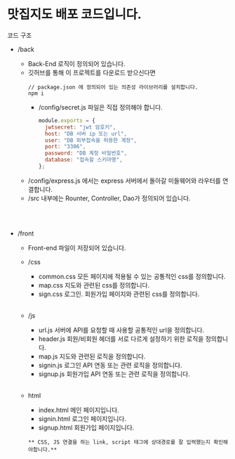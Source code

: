 # 맛집지도 배포 코드입니다.

코드 구조

- /back

  - Back-End 로직이 정의되어 있습니다.
  - 깃허브를 통해 이 프로젝트를 다운로드 받으신다면
    ```
    // package.json 에 정의되어 있는 의존성 라이브러리를 설치합니다.
    npm i
    ```
    - /config/secret.js 파일은 직접 정의해야 합니다.
      ```javascript
      module.exports = {
        jwtsecret: "jwt 암호키",
        host: "DB 서버 ip 또는 url",
        user: "DB 외부접속을 허용한 계정",
        port: "3306",
        password: "DB 계정 비밀번호",
        database: "접속할 스키마명",
      };
      ```
  - /config/express.js 에서는 express 서버에서 돌아갈 미들웨어와 라우터를 연결합니다.
  - /src 내부에는 Rounter, Controller, Dao가 정의되어 있습니다.

<br/><br/>

- /front

  - Front-end 파일이 저장되어 있습니다.
  - /css
    - common.css 모든 페이지에 적용될 수 있는 공통적인 css를 정의합니다.
    - map.css 지도와 관련된 css를 정의합니다.
    - sign.css 로그인. 회원가입 페이지와 관련된 css를 정의합니다.
      <br/><br/>
  - /js

    - url.js 서버에 API를 요청할 때 사용할 공통적인 url을 정의합니다.
    - header.js 회원/비회원 헤더를 서로 다르게 설정하기 위한 로직을 정의합니다.
    - map.js 지도와 관련된 로직을 정의합니다.
    - signin.js 로그인 API 연동 또는 관련 로직을 정의합니다.
    - signup.js 회원가입 API 연동 또는 관련 로직을 정의합니다.
      <br/><br/>

  - html

    - index.html 메인 페이지입니다.
    - signin.html 로그인 페이지입니다.
    - signup.html 회원가입 페이지입니다.

    ```
    ** CSS, JS 연결을 하는 link, script 태그에 상대경로를 잘 입력했는지 확인해야합니다.**
    ```
    
